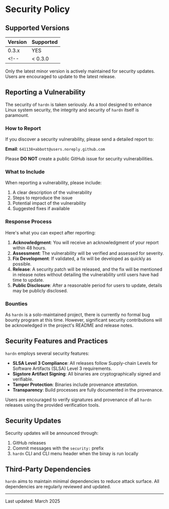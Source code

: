 # Security Policy

## Supported Versions

| Version | Supported          |
| ------- | ------------------ |
| 0.3.x   | YES                |
<!-- | < 0.3.0 | NO                | -->

Only the latest minor version is actively maintained for security updates. Users are encouraged to update to the latest release.

## Reporting a Vulnerability

The security of `hardn` is taken seriously. As a tool designed to enhance Linux system security, the integrity and security of `hardn` itself is paramount.

### How to Report

If you discover a security vulnerability, please send a detailed report to:

**Email**: `641138+abbott@users.noreply.github.com`

Please **DO NOT** create a public GitHub issue for security vulnerabilities.

### What to Include

When reporting a vulnerability, please include:

1. A clear description of the vulnerability
2. Steps to reproduce the issue
3. Potential impact of the vulnerability
4. Suggested fixes if available

### Response Process

Here's what you can expect after reporting:

1. **Acknowledgment**: You will receive an acknowledgment of your report within 48 hours.
2. **Assessment**: The vulnerability will be verified and assessed for severity.
3. **Fix Development**: If validated, a fix will be developed as quickly as possible.
4. **Release**: A security patch will be released, and the fix will be mentioned in release notes without detailing the vulnerability until users have had time to update.
5. **Public Disclosure**: After a reasonable period for users to update, details may be publicly disclosed.

### Bounties

As `hardn` is a solo-maintained project, there is currently no formal bug bounty program at this time. However, significant security contributions will be acknowledged in the project's README and release notes.

## Security Features and Practices

`hardn` employs several security features:

- **SLSA Level 3 Compliance**: All releases follow Supply-chain Levels for Software Artifacts (SLSA) Level 3 requirements.
- **Sigstore Artifact Signing**: All binaries are cryptographically signed and verifiable.
- **Tamper Protection**: Binaries include provenance attestation.
- **Transparency**: Build processes are fully documented in the provenance.

Users are encouraged to verify signatures and provenance of all `hardn` releases using the provided verification tools.

## Security Updates

Security updates will be announced through:

1. GitHub releases
2. Commit messages with the `security:` prefix
3. `hardn` CLI and CLI menu header when the binay is run locally

## Third-Party Dependencies

`hardn` aims to maintain minimal dependencies to reduce attack surface. All dependencies are regularly reviewed and updated.

---

Last updated: March 2025